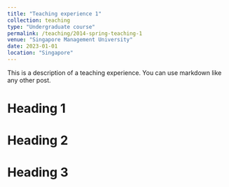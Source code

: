 ```yaml
---
title: "Teaching experience 1"
collection: teaching
type: "Undergraduate course"
permalink: /teaching/2014-spring-teaching-1
venue: "Singapore Management University"
date: 2023-01-01
location: "Singapore"
---
```


This is a description of a teaching experience. You can use markdown like any other post.

Heading 1
======

Heading 2
======

Heading 3
======
